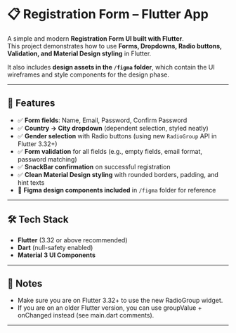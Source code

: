 # 📋 Registration Form – Flutter App

A simple and modern **Registration Form UI built with Flutter**.  
This project demonstrates how to use **Forms, Dropdowns, Radio buttons, Validation, and Material Design styling** in Flutter.  

It also includes **design assets in the `/figma` folder**, which contain the UI wireframes and style components for the design phase.

---

## 🚀 Features

- ✅ **Form fields**: Name, Email, Password, Confirm Password  
- ✅ **Country → City dropdown** (dependent selection, styled neatly)  
- ✅ **Gender selection** with Radio buttons (using new `RadioGroup` API in Flutter 3.32+)  
- ✅ **Form validation** for all fields (e.g., empty fields, email format, password matching)  
- ✅ **SnackBar confirmation** on successful registration  
- ✅ **Clean Material Design styling** with rounded borders, padding, and hint texts  
- 🎨 **Figma design components included** in `/figma` folder for reference

---

## 🛠️ Tech Stack

- **Flutter** (3.32 or above recommended)  
- **Dart** (null-safety enabled)  
- **Material 3 UI Components**

---

## 📌 Notes

- Make sure you are on Flutter 3.32+ to use the new RadioGroup widget.
- If you are on an older Flutter version, you can use groupValue + onChanged instead (see main.dart comments).
  
___
